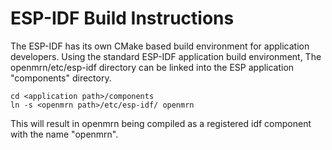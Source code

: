 # ESP-IDF Build Instructions
The ESP-IDF has its own CMake based build environment for application developers. Using the standard ESP-IDF application build environment, The openmrn/etc/esp-idf directory can be linked into the ESP application "components" directory.
```
cd <application path>/components
ln -s <openmrn path>/etc/esp-idf/ openmrn
```
This will result in openmrn being compiled as a registered idf component with the name "openmrn".
